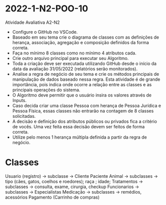 # 2022-1-N2-POO-10

Atividade Avaliativa A2-N2

- Configure o GitHub no VSCode.
- Baseado em seu tema crie o diagrama de classes com as definições de herança, associação, agregação e composição definidos da forma correta.
- Faça no mínimo 8 classes como no mínimo 4 atributos cada. 
- Crie outro arquivo principal para executar seu Algoritmo.
- Toda a criação deve ser executada utilizando GitHub desde o início da data da avaliação 31/05/2022 (relatórios serão monitorados).
- Analise a regra de negócio de seu tema e crie os métodos principais de manipulação de dados baseado nessa regra. Esta atividade é de grande importância, pois indica onde ocorre a relação entre as classes e as principais operações do sistema.
- O Algoritmo deve permitir que o usuário insira os valores através de Inputs.
- Caso decida criar uma classe Pessoa com herança de Pessoa Jurídica e Pessoa Física, essas classes não entrarão na contagem de 8 classes solicitadas.
- A decisão e definição dos atributos públicos ou privados fica a critério de vocês. Uma vez feita essa decisão devem ser feitos de forma correta.
- Utilize pelo menos 1 herança múltipla definida a partir da regra de negócio.

# Classes

Usuario (registro) -> subclasse -> Cliente
Paciente
Animal -> subclasses -> tipo (cães, gatos, coelhos e roedores); raça ; idade; 
Tratamentos -> subclasses -> consulta, exame, cirurgia, checkup
Funcionarios -> subclasses -> Especialistas 
Medicação -> subclasses -> remédios, acessórios
Pagamento (Carrinho de compras)



